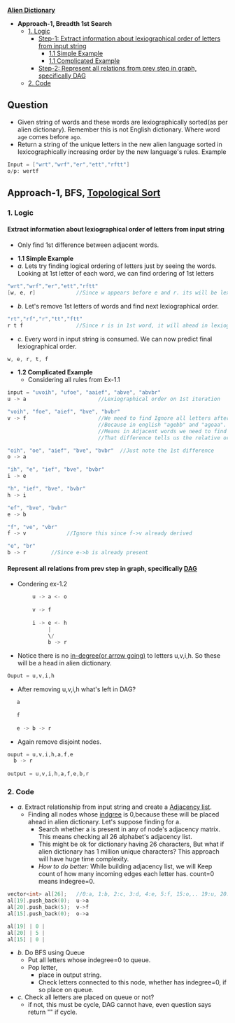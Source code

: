 **[Alien Dictionary](https://leetcode.com/problems/alien-dictionary/)**
- **Approach-1, Breadth 1st Search**
  - [1. Logic](#logic)
    - [Step-1: Extract information about lexiographical order of letters from input string](#step1)
      - [1.1 Simple Example](#ex1)
      - [1.1 Complicated Example](#ex2)
    - [Step-2: Represent all relations from prev step in graph, specifically DAG](#step2)
  - [2. Code](#code)

## Question
- Given string of words and these words are lexiographically sorted(as per alien dictionary). Remember this is not English dictionary. Where word `age` comes before `ago`.
- Return a string of the unique letters in the new alien language sorted in lexicographically increasing order by the new language's rules. Example
```c
Input = ["wrt","wrf","er","ett","rftt"]
o/p: wertf
```

## Approach-1, BFS, [Topological Sort](/DS_Questions/Data_Structures/Graphs)

<a name=logic></a>
### 1. Logic

<a name=step1></a>
#### Extract information about lexiographical order of letters from input string
- Only find 1st difference between adjacent words.

<a name=ex1></a>
- **1.1 Simple Example**
- _a._ Lets try finding logical ordering of letters just by seeing the words. Looking at 1st letter of each word, we can find ordering of 1st letters
```c
"wrt","wrf","er","ett","rftt"
[w, e, r]             //Since w appears before e and r. its will be lexiographically ahead in alien dictionary
```
- _b._ Let's remove 1st letters of words and find next lexiographical order.
```c
"rt","rf","r","tt","ftt"
r t f                 //Since r is in 1st word, it will ahead in lexiographical order from other words
```
- _c._ Every word in input string is consumed. We can now predict final lexiographical order.
```c
w, e, r, t, f
```

<a name=ex2></a>
- **1.2 Complicated Example**
  - Considering all rules from Ex-1.1
```c
input = "uvoih", "ufoe", "aaief", "abve", "abvbr"
u -> a                       //Lexiographical order on 1st iteration

"voih", "foe", "aief", "bve", "bvbr"
v -> f                       //We need to find Ignore all letters after v and f in 1st and 2nd word.
                             //Because in english "agebb" and "agoaa". After e in 1st and o in 2nd all letter are ignored
                             //Means in Adjacent words we need to find first difference between them.
                             //That difference tells us the relative order between two letters.

"oih", "oe", "aief", "bve", "bvbr"  //Just note the 1st difference
o -> a

"ih", "e", "ief", "bve", "bvbr"
i -> e

"h", "ief", "bve", "bvbr"
h -> i

"ef", "bve", "bvbr"
e -> b

"f", "ve", "vbr"
f -> v             //Ignore this since f->v already derived

"e", "br"
b -> r        //Since e->b is already present
```

<a name=step2></a>
#### Represent all relations from prev step in graph, specifically [DAG](/DS_Questions/Data_Structures/Graphs)
- Condering ex-1.2
```c
        u -> a <- o
        
        v -> f
        
        i -> e <- h
             |
             \/
             b -> r
```
- Notice there is no [in-degree(or arrow going)](/DS_Questions/Data_Structures/Graphs) to letters u,v,i,h. So these will be a head in alien dictionary.
```c
Ouput = u,v,i,h
```
- After removing u,v,i,h what's left in DAG?
```c
   a
   
   f
   
   e -> b -> r
```
- Again remove disjoint nodes.
```c
ouput = u,v,i,h,a,f,e
  b -> r
  
output = u,v,i,h,a,f,e,b,r
```

<a name=code></a>
### 2. Code
- _a._ Extract relationship from input string and create a [Adjacency list](/DS_Questions/Data_Structures/Graphs).
  - Finding all nodes whose [indgree](/DS_Questions/Data_Structures/Graphs) is 0,because these will be placed ahead in alien dictionary. Let's suppose finding for a.
    - Search whether a is present in any of node's adjacency matrix. This means checking all 26 alphabet's adjacency list.
    - This might be ok for dictionary having 26 characters, But what if alien dictionary has 1 million unique characters? This approach will have huge time complexity.
    - _How to do better:_ While building adjacency list, we will Keep count of how many incoming edges each letter has. count=0 means indegree=0.
```c
vector<int> al[26];   //0:a, 1:b, 2:c, 3:d, 4:e, 5:f, 15:o,.. 19:u, 20:v
al[19].push_back(0);  u->a
al[20].push_back(5);  v->f
al[15].push_back(0);  o->a

al[19] | 0 |
al[20] | 5 |
al[15] | 0 |

```
- _b._ Do BFS using Queue
  - Put all letters whose indegree=0 to queue.
  - Pop letter, 
    - place in output string.
    - Check letters connected to this node, whether has indegree=0, if so place on queue.
- _c._ Check all letters are placed on queue or not?
  - if not, this must be cycle, DAG cannot have, even question says return "" if cycle.
